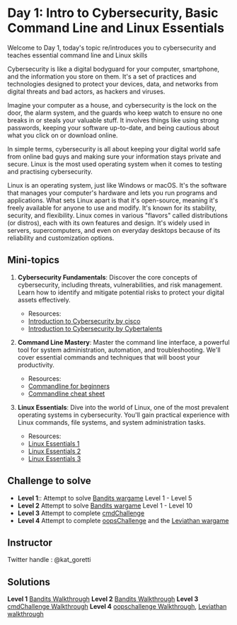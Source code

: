 # Day 1: Intro to Cybersecurity, Basic Command Line and Linux Essentials

Welcome to Day 1, today's topic re/introduces you to cybersecurity and teaches essential command line and Linux skills

Cybersecurity is like a digital bodyguard for your computer, smartphone, and the information you store on them. It's a set of practices and technologies designed to protect your devices, data, and networks from digital threats and bad actors, as hackers and viruses.

Imagine your computer as a house, and cybersecurity is the lock on the door, the alarm system, and the guards who keep watch to ensure no one breaks in or steals your valuable stuff. It involves things like using strong passwords, keeping your software up-to-date, and being cautious about what you click on or download online.

In simple terms, cybersecurity is all about keeping your digital world safe from online bad guys and making sure your information stays private and secure.
Linux is the most used operating system when it comes to testing and practising cybersecurity.  

Linux is an operating system, just like Windows or macOS. It's the software that manages your computer's hardware and lets you run programs and applications. What sets Linux apart is that it's open-source, meaning it's freely available for anyone to use and modify. It's known for its stability, security, and flexibility. Linux comes in various "flavors" called distributions (or distros), each with its own features and design. It's widely used in servers, supercomputers, and even on everyday desktops because of its reliability and customization options.


## Mini-topics

1. **Cybersecurity Fundamentals**: Discover the core concepts of cybersecurity, including threats, vulnerabilities, and risk management. Learn how to identify and mitigate potential risks to protect your digital assets effectively.
   - Resources:
   - [Introduction to Cybersecurity by cisco](https://www.netacad.com/courses/cybersecurity/introduction-cybersecurity)
   - [Introduction to Cybersecurity by Cybertalents](https://cybertalents.com/learn/introduction-to-cybersecurity)

2. **Command Line Mastery**: Master the command line interface, a powerful tool for system administration, automation, and troubleshooting. We'll cover essential commands and techniques that will boost your productivity.
   - Resources:
   - [Commandline for beginners](https://www.freecodecamp.org/news/command-line-for-beginners/)
   - [Commandline cheat sheet](https://www.hostinger.com/tutorials/linux-commands)

3. **Linux Essentials**: Dive into the world of Linux, one of the most prevalent operating systems in cybersecurity. You'll gain practical experience with Linux commands, file systems, and system administration tasks.
   - Resources:
   - [Linux Essentials 1](https://tryhackme.com/room/linuxfundamentalspart1)
   - [Linux Essentials 2](https://tryhackme.com/room/linuxfundamentalspart2)
   - [Linux Essentials 3](https://tryhackme.com/room/linuxfundamentalspart3)

## Challenge to solve
- **Level 1**:: Attempt to solve [Bandits wargame](https://overthewire.org/wargames/bandit/) Level 1 - Level 5
- **Level 2** Attempt to solve [Bandits wargame](https://overthewire.org/wargames/bandit/) Level 1 - Level 10
- **Level 3** Attempt to complete [cmdChallenge](https://cmdchallenge.com/)
- **Level 4** Attempt to complete [oopsChallenge](https://oops.cmdchallenge.com/) and the [Leviathan wargame](https://overthewire.org/wargames/leviathan/)

## Instructor
Twitter handle : @kat_goretti

## Solutions
**Level 1** [Bandits Walkthrough](https://github.com/goretti16kate/Crypto/blob/master/bandits/password.txt)
**Level 2** [Bandits Walkthrough](https://github.com/goretti16kate/Crypto/blob/master/bandits/password.txt)
**Level 3** [cmdChallenge Walkthrough](cmdchallenge_walkthrough.txt)
**Level 4** [oopschallenge Walkthrough](oopschallenge_walkthrough.txt), [Leviathan walkthrough](leviathan_walkthrough.txt)
